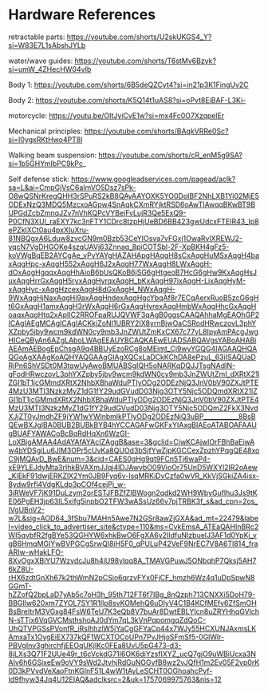 # Hardware References


retractable parts: https://youtube.com/shorts/U2skUKGS4_Y?si=W83E7L1sAbshJYLb

water/wave guides: https://youtube.com/shorts/T6stMv6Bzyk?si=umW_4ZHecHW04vIb

Body 1: https://youtube.com/shorts/6B5deQZCyt4?si=in21p3K1FingUv2C

Body 2: https://youtube.com/shorts/K5Q14t1uAS8?si=oPvt8EiBAF-L3Ki-

motorcycle: https://youtu.be/OItJyiCvE1w?si=mx4Fc0O7XzqpelEr

Mechanical principles: https://youtube.com/shorts/BAqkVRRe0Sc?si=I0ygxRKtHwo4PT8l

Walking beam suspension: https://youtube.com/shorts/cR_enM5g9SA?si=1b5GHYmIbPC9kPc_

Self defense stick: https://www.googleadservices.com/pagead/aclk?sa=L&ai=CmpGjVsC6aImVO5Dsz7sPk-O8wQSNrKregQHH3rSPuRS2kB8QAyAAYOXK5YO0DoIBF2NhLXB1Yi02MjE5ODExNzQ3MDQ5MzcxoAGpw4SnAqkCXmRYjktRSD6oAwTIAwqqBKwBT9BUPGdZcbZmnqJZv7nVhKQPcVYBejFvLujR3Qe5ExQ9-P0CfN3XUI_raEXY7kc3nFTY1CDrc8tzpHjUeBD6BB423gwUdcxFTEIR43_Ip8ePZkIXCt0au4pxXIuXru-81NBQgxA6Lduw8zvcGN9m0Bzb53CeYIOsva7vFGxj1OwaRvlXREWJ2-yqcN7VgDHGOKe4szqUAVj63Znnaq_8piCOTSbl-2F-XpBKH4gFz5-koVWgBqEB2AYCgAe_vPvYAYgHAZAHApgHAqgH8sCxAqgHuMSxAqgH4baxAqgHpc-xAqgH552xAqgH6J2xAqgH77WxAqgH8LWxAqgH-dOxAqgHgqqxAqgHhAioB6bUsQKoB6jSG6gHtgeoB7HcG6gHw9KxAqgHsJuxAqgHrrGxAqgH5ryxAqgHyrqxAqgH_bKxAqgH97ixAqgH-LixAqgHyM-xAqgHyc-xAqgHzcexAqgH8dGxAqgH_NWxAqgH-9WxAqgHjNaxAqgHi9axAqgHndexAqgHgcYbqAf8r7ECqAerxRuoB5zcG6gHt6GxAqgH1amxAqgH3rWxAqgH6rGxAqgHvrexAqgHmbWxAqgHhcGxAqgHoaqxAqgHtq2xApIIC2RROFpaRUJQVWF3qAgB0ggsCAAQAhhaMgEAOhGP2ICAgIAEgMCAgICAgIACKkjZoNI1UBRY2IX8yrnBjwOaCSRodHRwczovL3phYXZpby5jby9wcm9kdWN0cy9mb3JnZWUtZmKxCX67c77yL8IpyAmPAcgJwgHICeQByAn6AZgLAboLWAgEEAUYBCAQKAEwEUADSABQAVgsYABoAHABiAEAmAEBogEpChsgA9q4BBUyEzoRCg8oMEimt_Cj9wyYGQG4IAGAAQHQAQGoAgXAAgKoAQHYAQGAAgGIAgXQCxLaDCkKChDA8ePzuL_63iISAQUaDRjPn6ShVSDt0M3tqwUyAwoBMUABSgIQH5oNARKqDQJJTsgNAdIN-gFodHRwczovL3phYXZpby5jby9wcm9kdWN0cy9mb3JnZWUtZmI_dXRtX21lZGl1bT1jcGMmdXRtX2NhbXBhaWduPTIyODg2ODEzNjQ3JnV0bV90ZXJtPTE4MzU3MTI3NzkzMyZ1dG1fY29udGVudD03Njg3OTY5Njc5ODQmdXRtX21lZGl1bT1jcGMmdXRtX2NhbXBhaWduPTIyODg2ODEzNjQ3JnV0bV90ZXJtPTE4MzU3MTI3NzkzMyZ1dG1fY29udGVudD03Njg3OTY5Njc5ODQmZ2FkX3NvdXJjZT0yJmdhZF9jYW1wYWlnbmlkPTIyODg2ODEzNjQ3uBP___________8BsBQEwBXJgIBA0BUB2BUBkBYB4hYCCAGAFwGKFxYIAxgBIAEoATABOAFAAUgBUAFYAWACoBcBqRdHqXn6WzGI-LoXBigAMAA4AdAYAfAYAcIZAggB&ase=3&gclid=CjwKCAjwlOrFBhBaEiwAw4bYDSgiLu6JlM3OPr5cUvKa8QUOd3bSjfYwZjpKGCCexZpzhYPqgQE48xoC9jMQAvD_BwE&num=3&cid=CAES0gHg9qt9FCn5Tj6waP4-xE9YLEJdyMta3rIhkBVAXmJJqj4lDJAwvbO09VioOr75UnD5WXYl2IR2oAew_KlEkF91dwjERKZlX2Ym0JB9Fyq6v-IsqMRKiDvCzfa0wVR_KkVjSGkiZA4isx-8ydw9rfl4VdgKLdp3pCOf4cejPj_w-3iRWeVF7jK91DuLzym2orESTJFBZfZIBWogn2qdkd2WH9WbyGuflhu3Js9tKE06PgEH3jp63IL5xifg5inpbO2TFW3wASsUz66v7pjTRBK3f_s&ad_cpn=2os_lVgUBnV2-w7L&sig=AOD64_3fSbu7MAHn5Awe7N2GSr8awZjGXA&ad_mt=22479&label=video_click_to_advertiser_site&ctype=110&ms=CvkEmsA_ATEaQAHInBRc2WI5qvbfR2fgBYe53QGHYW6xhkBwO6FgXA6y2IIdfuNIzbuelJ3AF1d0YpKj_vgB6HmqMGIYwBVPGCgSrwQl8iH5F0_qPULuP42VeF9NrEC7V8A6Tl814_fraARIw-wHakLFO-8XvOgxXBiYU7WzvdcJu8h4iU98ylqq8A_TMAVGPuwJ5ONbqhP7Qksj5AH76kZ8U-rHX6zdtGnXh67k2thWmN2pCSio6qrzvFYx0FjCF_hmzh6Wz4q1uDpSpwN8GGmT-hZZofQ2bpLaD7yAb5c7oH3h_95th712FT6f7IBg_8nQzph713CNXXi5DoH79-BBGIlw620xm7ZYOL7SY1R1Ilp8svKOMehQ6uDlyV4C1B4KCfMEfv6ZfSmOHBsBreItrM3VGxg84FsW6TeU7K3eQb8V7buAr8DwtEBLYIcn8uZRYHhqGVlchN-sTTjx6VqGVCMsthshoAJ0dYm7qL3kVnPqpomgqZdQoC-UhQTVPGSsPVonfR_iRsIhhzlW5jYaCgGFYaCp44x7WJy55HCXUNJAxmsLKAmxaTx1OygEiEX737kQF1WCXTOCoUPn7PvJHjoSFmSf5-0GlWlr-PBVgInv3ghirchfjEEOqUKjlKc0FEa8UvU5pG473-d3-8iLXs3Q71F2UUe49r_t6cVckdG71I6OK6diYzsfIXYZ_ucQ7gjO9uWBiUcxa3NAIv6h6GSjxeEw9oVY9sWd2JtvhjRdGuNGGvfB8wz2vJQfH1m2Ev05F2vp0rK0D3kPVvdVeXaoFtnKGInF51L4wW1tAyLeSCHT0OGhoahcPvf-Id9fhyw34Jq4U12EIAQ&adclksrc=2&uk=1757069975763&nis=12




